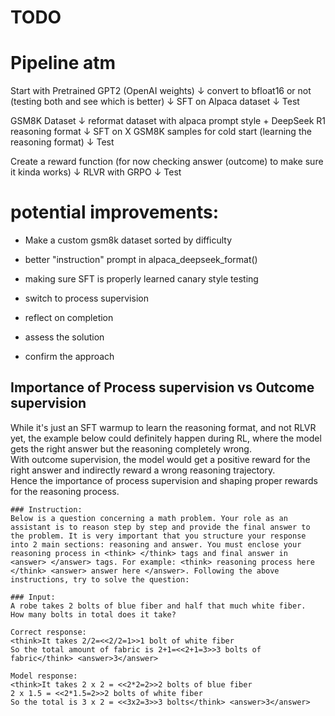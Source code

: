 # TODO

# Pipeline atm

Start with Pretrained GPT2 (OpenAI weights)
↓
convert to bfloat16 or not (testing both and see which is better)
↓
SFT on Alpaca dataset
↓
Test


GSM8K Dataset
↓
reformat dataset with alpaca prompt style + DeepSeek R1 reasoning format
↓
SFT on X GSM8K samples for cold start (learning the reasoning format)
↓
Test


Create a reward function (for now checking answer (outcome) to make sure it kinda works)
↓
RLVR with GRPO
↓
Test


# potential improvements:

- Make a custom gsm8k dataset sorted by difficulty
- better "instruction" prompt in alpaca_deepseek_format()
- making sure SFT is properly learned canary style testing
- switch to process supervision


- reflect on completion
- assess the solution
- confirm the approach

## Importance of Process supervision vs Outcome supervision

While it's just an SFT warmup to learn the reasoning format, and not RLVR yet, the example below could definitely
happen during RL, where the model gets the right answer but the reasoning completely wrong.  
With outcome supervision, the model would get a positive reward for the right answer and indirectly reward a wrong
reasoning trajectory.  
Hence the importance of process supervision and shaping proper rewards for the reasoning process.

```
### Instruction:
Below is a question concerning a math problem. Your role as an assistant is to reason step by step and provide the final answer to the problem. It is very important that you structure your response into 2 main sections: reasoning and answer. You must enclose your reasoning process in <think> </think> tags and final answer in <answer> </answer> tags. For example: <think> reasoning process here </think> <answer> answer here </answer>. Following the above instructions, try to solve the question:

### Input:
A robe takes 2 bolts of blue fiber and half that much white fiber.  How many bolts in total does it take?

Correct response:
<think>It takes 2/2=<<2/2=1>>1 bolt of white fiber
So the total amount of fabric is 2+1=<<2+1=3>>3 bolts of fabric</think> <answer>3</answer>

Model response:
<think>It takes 2 x 2 = <<2*2=2>>2 bolts of blue fiber
2 x 1.5 = <<2*1.5=2>>2 bolts of white fiber
So the total is 3 x 2 = <<3x2=3>>3 bolts</think> <answer>3</answer>
```








